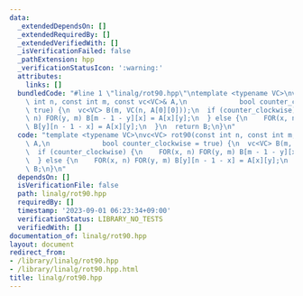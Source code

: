 ```yaml
---
data:
  _extendedDependsOn: []
  _extendedRequiredBy: []
  _extendedVerifiedWith: []
  _isVerificationFailed: false
  _pathExtension: hpp
  _verificationStatusIcon: ':warning:'
  attributes:
    links: []
  bundledCode: "#line 1 \"linalg/rot90.hpp\"\ntemplate <typename VC>\nvc<VC> rot90(const\
    \ int n, const int m, const vc<VC>& A,\n             bool counter_clockwise =\
    \ true) {\n  vc<VC> B(m, VC(n, A[0][0]));\n  if (counter_clockwise) {\n    FOR(x,\
    \ n) FOR(y, m) B[m - 1 - y][x] = A[x][y];\n  } else {\n    FOR(x, n) FOR(y, m)\
    \ B[y][n - 1 - x] = A[x][y];\n  }\n  return B;\n}\n"
  code: "template <typename VC>\nvc<VC> rot90(const int n, const int m, const vc<VC>&\
    \ A,\n             bool counter_clockwise = true) {\n  vc<VC> B(m, VC(n, A[0][0]));\n\
    \  if (counter_clockwise) {\n    FOR(x, n) FOR(y, m) B[m - 1 - y][x] = A[x][y];\n\
    \  } else {\n    FOR(x, n) FOR(y, m) B[y][n - 1 - x] = A[x][y];\n  }\n  return\
    \ B;\n}\n"
  dependsOn: []
  isVerificationFile: false
  path: linalg/rot90.hpp
  requiredBy: []
  timestamp: '2023-09-01 06:23:34+09:00'
  verificationStatus: LIBRARY_NO_TESTS
  verifiedWith: []
documentation_of: linalg/rot90.hpp
layout: document
redirect_from:
- /library/linalg/rot90.hpp
- /library/linalg/rot90.hpp.html
title: linalg/rot90.hpp
---
```

